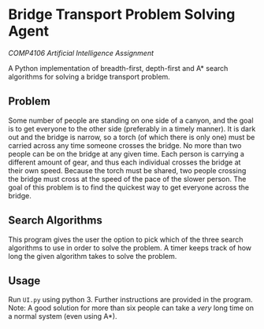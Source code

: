 Bridge Transport Problem Solving Agent
======================================
*COMP4106 Artificial Intelligence Assignment*

A Python implementation of breadth-first, depth-first and A* search algorithms for solving a bridge transport problem. 

Problem
-------
Some number of people are standing on one side of a canyon, and the goal is to get everyone to the other side (preferably in a timely manner). It is dark out and the bridge is narrow, so a torch (of which there is only one) must be carried across any time someone crosses the bridge. No more than two people can be on the bridge at any given time. Each person is carrying a different amount of gear, and thus each individual crosses the bridge at their own speed. Because the torch must be shared, two people crossing the bridge must cross at the speed of the pace of the slower person. The goal of this problem is to find the quickest way to get everyone across the bridge.

Search Algorithms
-----------------
This program gives the user the option to pick which of the three search algorithms to use in order to solve the problem. A timer keeps track of how long the given algorithm takes to solve the problem.

Usage
-----
Run `UI.py` using python 3. Further instructions are provided in the program. Note: A good solution for more than six people can take a *very* long time on a normal system (even using A*).